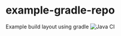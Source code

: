 # example-gradle-repo
Example build layout using gradle 
![Java CI](https://github.com/CaraMonica/example-gradle-repo/workflows/Java%20CI/badge.svg?asdasd)
